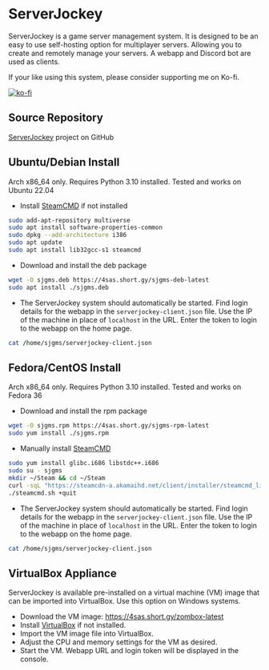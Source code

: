 # ServerJockey

ServerJockey is a game server management system. It is designed to be an easy
to use self-hosting option for multiplayer servers. Allowing you to create
and remotely manage your servers. A webapp and Discord bot are used as clients.

If your like using this system, please consider supporting me on Ko-fi.

[![ko-fi](https://ko-fi.com/img/githubbutton_sm.svg)](https://ko-fi.com/D1D4E4ZYZ)


## Source Repository
[ServerJockey](https://github.com/SalSevenSix/serverjockey) project on GitHub


## Ubuntu/Debian Install
Arch x86_64 only. Requires Python 3.10 installed. Tested and works on Ubuntu 22.04

* Install [SteamCMD](https://developer.valvesoftware.com/wiki/SteamCMD) if not installed
```bash
sudo add-apt-repository multiverse
sudo apt install software-properties-common
sudo dpkg --add-architecture i386
sudo apt update
sudo apt install lib32gcc-s1 steamcmd
```

* Download and install the deb package
```bash
wget -O sjgms.deb https://4sas.short.gy/sjgms-deb-latest
sudo apt install ./sjgms.deb
```

* The ServerJockey system should automatically be started.
Find login details for the webapp in the `serverjockey-client.json` file.
Use the IP of the machine in place of `localhost` in the URL.
Enter the token to login to the webapp on the home page.
```bash
cat /home/sjgms/serverjockey-client.json
```


## Fedora/CentOS Install
Arch x86_64 only. Requires Python 3.10 installed. Tested and works on Fedora 36

* Download and install the rpm package
```bash
wget -O sjgms.rpm https://4sas.short.gy/sjgms-rpm-latest
sudo yum install ./sjgms.rpm
```

* Manually install [SteamCMD](https://developer.valvesoftware.com/wiki/SteamCMD)
```bash
sudo yum install glibc.i686 libstdc++.i686
sudo su - sjgms
mkdir ~/Steam && cd ~/Steam
curl -sqL "https://steamcdn-a.akamaihd.net/client/installer/steamcmd_linux.tar.gz" | tar zxvf -
./steamcmd.sh +quit
```

* The ServerJockey system should automatically be started.
Find login details for the webapp in the `serverjockey-client.json` file.
Use the IP of the machine in place of `localhost` in the URL.
Enter the token to login to the webapp on the home page.
```bash
cat /home/sjgms/serverjockey-client.json
```


## VirtualBox Appliance
ServerJockey is available pre-installed on a virtual machine (VM) image that
can be imported into VirtualBox. Use this option on Windows systems.

* Download the VM image: https://4sas.short.gy/zombox-latest
* Install [VirtualBox](https://www.virtualbox.org/) if not installed.
* Import the VM image file into VirtualBox.
* Adjust the CPU and memory settings for the VM as desired.
* Start the VM. Webapp URL and login token will be displayed in the console.
